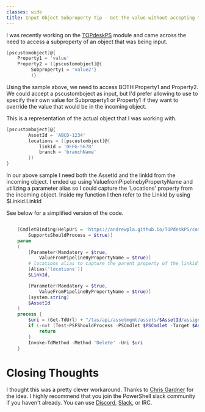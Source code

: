 ```yaml
---
classes: wide
title: Input Object Subproperty Tip - Get the value without accepting the whole object!
---
```


I was recently working on the [TOPdeskPS](https://github.com/andrewpla/topdeskps) module and came across the need to access a subproperty of an object that was being input.

```powershell
[pscustomobject]@{
    Property1 = 'value'
    Property2 = ([pscustomobject]@{
         Subproperty1 = 'value2'}
         )}
```

Using the sample above, we need to access BOTH Property1 and Property2. We could accept a pscustomboject as input, but I'd prefer allowing to use to specify their own value for Subproperty1 or Property1 if they want to override the value that would be in the incoming object.

This is a representation of the actual object that I was working with.

```powershell
[pscustomboject]@{
        AssetId = 'ABCD-1234'
        locations = ([pscustombject]@{
            linkId = 'DEFG-5678'
            branch = 'branchName'
        })
}
```

In our above sample I need both the AssetId and the linkId from the incoming object. I ended up using ValuefromPipelinebyPropertyName and utilizing a parameter alias so I could capture the 'Locations' property from the incoming object. Inside my function I then refer to the LinkId by using $Linkid.LinkId

See below for a simplified version of the code.

```powershell

    [CmdletBinding(HelpUri = 'https://andrewpla.github.io/TOPdeskPS/commands/TOPdeskPS/Remove-TdAssetAssignment',
        SupportsShouldProcess = $true)]
    param
    (
        [Parameter(Mandatory = $true,
            ValueFromPipelineByPropertyName = $true)]
        # locations alias to capture the parent property of the linkid
        [Alias('locations')]
        $LinkId,

        [Parameter(Mandatory = $true,
            ValueFromPipelineByPropertyName = $true)]
        [system.string]
        $AssetId
    )
    process {
        $uri = (Get-TdUrl) + "/tas/api/assetmgmt/assets/$AssetId/assignments/$($LinkId.linkId)"
        if (-not (Test-PSFShouldProcess -PSCmdlet $PSCmdlet -Target $AssetId -Action "Removing asset assignment $($LinkId.linkId).")) {
            return
        }
        Invoke-TdMethod -Method 'Delete' -Uri $uri
    }

```

# Closing Thoughts

I thought this was a pretty clever workaround. Thanks to [Chris Gardner](https://twitter.com/halbaradkenafin) for the idea. I highly recommend that you join the PowerShell slack community if you haven't already. You can use [Discord](https://j.mp/psdiscord), [Slack](https://j.mp/psdiscord), or IRC.